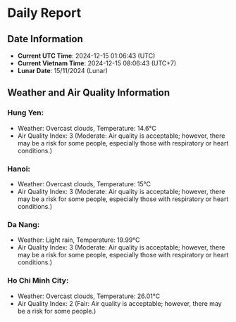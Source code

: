 # Daily Report
## Date Information
- **Current UTC Time**: 2024-12-15 01:06:43 (UTC)
- **Current Vietnam Time**: 2024-12-15 08:06:43 (UTC+7)
- **Lunar Date**: 15/11/2024 (Lunar)

## Weather and Air Quality Information

### Hung Yen:
- Weather: Overcast clouds, Temperature: 14.6°C
- Air Quality Index: 3 (Moderate: Air quality is acceptable; however, there may be a risk for some people, especially those with respiratory or heart conditions.)

### Hanoi:
- Weather: Overcast clouds, Temperature: 15°C
- Air Quality Index: 3 (Moderate: Air quality is acceptable; however, there may be a risk for some people, especially those with respiratory or heart conditions.)

### Da Nang:
- Weather: Light rain, Temperature: 19.99°C
- Air Quality Index: 3 (Moderate: Air quality is acceptable; however, there may be a risk for some people, especially those with respiratory or heart conditions.)

### Ho Chi Minh City:
- Weather: Overcast clouds, Temperature: 26.01°C
- Air Quality Index: 2 (Fair: Air quality is acceptable; however, there may be a risk for some people.)
